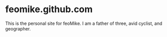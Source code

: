 feomike.github.com
==================

This is the personal site for feoMike.  I am a father of three, avid cyclist, and geographer.  
